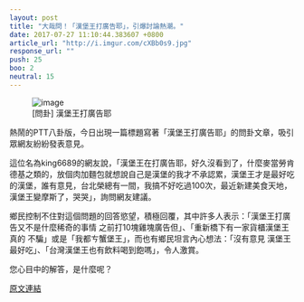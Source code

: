```yaml
---
layout: post
title: "大哉問！「漢堡王打廣告耶」，引爆討論熱潮。"
date: 2017-07-27 11:10:44.383607 +0800
article_url: "http://i.imgur.com/cXBb0s9.jpg"
response_url: ""
push: 25
boo: 2
neutral: 15
---
```


<figure>
<img src="http://i.imgur.com/cXBb0s9.jpg" alt="image">
<figcaption>
[問卦] 漢堡王打廣告耶
</figcaption>
</figure>

熱鬧的PTT八卦版，今日出現一篇標題寫著「漢堡王打廣告耶」的問卦文章，吸引眾網友紛紛發表意見。

這位名為king6689的網友說，「漢堡王在打廣告耶，好久沒看到了，什麼麥當勞肯德基之類的，放個肉加麵包就想說自己是漢堡的我才不承認累，漢堡王才是最好吃的漢堡，誰有意見，台北榮總有一間，我搞不好吃過100次，最近新建美食天地，漢堡王變摩斯了，哭哭」，詢問網友建議。

鄉民控制不住對這個問題的回答慾望，積極回覆，其中許多人表示：「漢堡王打廣告又不是什麼稀奇的事情 之前打10塊雞塊廣告但」、「重新橋下有一家貨櫃漢堡王 真的 不騙」或是「我都ㄘ蟹堡王」，而也有鄉民坦言內心想法：「沒有意見 漢堡王最好吃」、「台灣漢堡王也有飲料喝到飽嗎」，令人激賞。

您心目中的解答，是什麼呢？

<a href = "https://www.ptt.cc/bbs/Gossiping/M.1501080156.A.468.html">原文連結</a>

